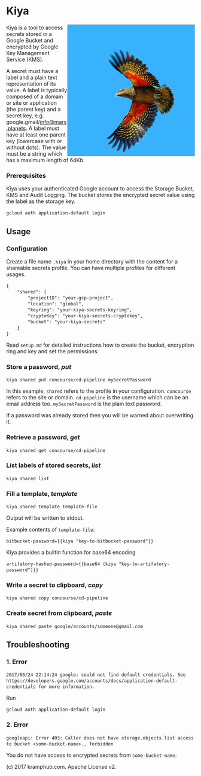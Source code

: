 # Kiya #

<img align="right" src="kea.jpg">

Kiya is a tool to access secrets stored in a Google Bucket and encrypted by Google Key Management Service (KMS).

A secret must have a label and a plain text representation of its value.
A label is typically composed of a domain or site or application (the parent key) and a secret key, e.g. google.gmail/info@mars.planets.
A label must have at least one parent key (lowercase with or without dots).
The value must be a string which has a maximum length of 64Kb.

### Prerequisites
Kiya uses your authenticated Google account to access the Storage Bucket, KMS and Audit Logging.
The bucket stores the encrypted secret value using the label as the storage key.

	gcloud auth application-default login
	
## Usage

### Configuration

Create a file name `.kiya` in your home directory with the content for a shareable secrets profile. You can have multiple profiles for different usages.

	{
		"shared": {
			"projectID": "your-gcp-project",
			"location": "global",
			"keyring": "your-kiya-secrets-keyring",
			"cryptoKey": "your-kiya-secrets-cryptokey",
			"bucket": "your-kiya-secrets"
		}
	}

Read `setup.md` for detailed instructions how to create the bucket, encryption ring and key and set the permissions.

### Store a password, _put_

	kiya shared put concourse/cd-pipeline mySecretPassword
	
In this example, `shared` refers to the profile in your configuration. `concourse` refers to the site or domain. `cd-pipeline` is the username which can be an email address too. `mySecretPassword` is the plain text password.

If a password was already stored then you will be warned about overwriting it.

### Retrieve a password, _get_

	kiya shared get concourse/cd-pipeline

### List labels of stored secrets, _list_

	kiya shared list

### Fill a template, _template_

    kiya shared template template-file

Output will be written to stdout.

Example contents of `template-file`:

    bitbucket-password={{kiya "key-to-bitbucket-password"}}
    
Kiya provides a builtin function for base64 encoding

    artifatory-hashed-password={{base64 (kiya "key-to-artifatory-password")}}

### Write a secret to clipboard, _copy_

	kiya shared copy concourse/cd-pipeline

### Create secret from clipboard, _paste_

	kiya shared paste google/accounts/someone@gmail.com

## Troubleshooting

### 1. Error

	2017/06/24 22:14:24 google: could not find default credentials. See https://developers.google.com/accounts/docs/application-default-credentials for more information.

Run

	gcloud auth application-default login

### 2. Error

	googleapi: Error 403: Caller does not have storage.objects.list access to bucket <some-bucket-name>., forbidden

You do not have access to encrypted secrets from `some-bucket-name`.

(c) 2017 kramphub.com. Apache License v2.